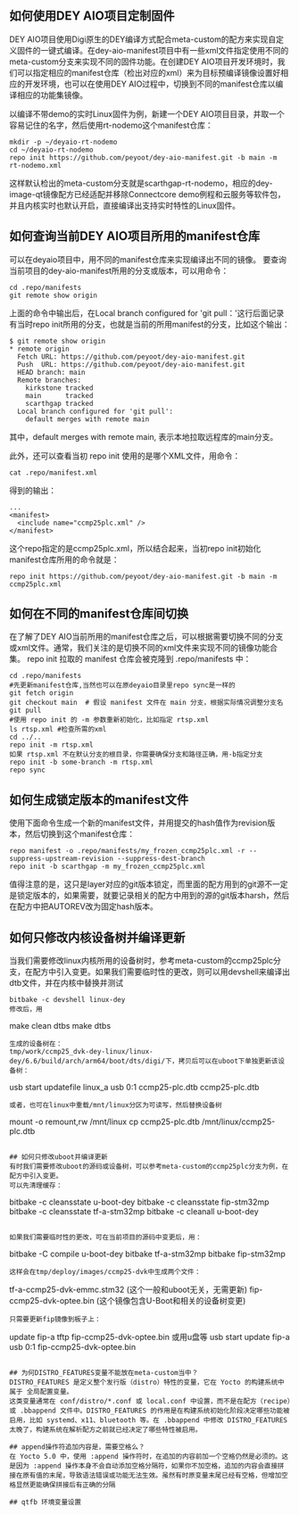## 如何使用DEY AIO项目定制固件
DEY AIO项目使用Digi原生的DEY编译方式配合meta-custom的配方来实现自定义固件的一键式编译。在dey-aio-manifest项目中有一些xml文件指定使用不同的meta-custom分支来实现不同的固件功能。在创建DEY AIO项目开发环境时，我们可以指定相应的manifest仓库（检出对应的xml）来为目标预编译镜像设置好相应的开发环境，也可以在使用DEY AIO过程中，切换到不同的manifest仓库以编译相应的功能集镜像。

以编译不带demo的实时Linux固件为例，新建一个DEY AIO项目目录，并取一个容易记住的名字，然后使用rt-nodemo这个manifest仓库：
```
mkdir -p ~/deyaio-rt-nodemo
cd ~/deyaio-rt-nodemo
repo init https://github.com/peyoot/dey-aio-manifest.git -b main -m rt-nodemo.xml
```
这样默认检出的meta-custom分支就是scarthgap-rt-nodemo，相应的dey-image-qt镜像配方已经适配并移除Connectcore demo例程和云服务等软件包，并且内核实时也默认开启，直接编译出支持实时特性的Linux固件。

## 如何查询当前DEY AIO项目所用的manifest仓库
可以在deyaio项目中，用不同的manifest仓库来实现编译出不同的镜像。
要查询当前项目的dey-aio-manifest所用的分支或版本，可以用命令：
```
cd .repo/manifests
git remote show origin
```
上面的命令中输出后，在Local branch configured for 'git pull：'这行后面记录有当时repo init所用的分支，也就是当前的所用manifest的分支，比如这个输出：
```
$ git remote show origin
* remote origin
  Fetch URL: https://github.com/peyoot/dey-aio-manifest.git
  Push  URL: https://github.com/peyoot/dey-aio-manifest.git
  HEAD branch: main
  Remote branches:
    kirkstone tracked
    main      tracked
    scarthgap tracked
  Local branch configured for 'git pull':
    default merges with remote main

```
其中，default merges with remote main, 表示本地拉取远程库的main分支。

此外，还可以查看当初 repo init 使用的是哪个XML文件，用命令：
```
cat .repo/manifest.xml
```
得到的输出：
```
...
<manifest>
  <include name="ccmp25plc.xml" />
</manifest>
```
这个repo指定的是ccmp25plc.xml，所以结合起来，当初repo init初始化manifest仓库所用的命令就是：
```
repo init https://github.com/peyoot/dey-aio-manifest.git -b main -m ccmp25plc.xml
```
## 如何在不同的manifest仓库间切换
在了解了DEY AIO当前所用的manifest仓库之后，可以根据需要切换不同的分支或xml文件。通常，我们关注的是切换不同的xml文件来实现不同的镜像功能合集。
repo init 拉取的 manifest 仓库会被克隆到 .repo/manifests 中：
```
cd .repo/manifests
#先更新manifest仓库,当然也可以在原deyaio目录里repo sync是一样的
git fetch origin
git checkout main  # 假设 manifest 文件在 main 分支，根据实际情况调整分支名
git pull
#使用 repo init 的 -m 参数重新初始化，比如指定 rtsp.xml
ls rtsp.xml #检查所需的xml
cd ../..
repo init -m rtsp.xml
如果 rtsp.xml 不在默认分支的根目录，你需要确保分支和路径正确，用-b指定分支
repo init -b some-branch -m rtsp.xml
repo sync
```

## 如何生成锁定版本的manifest文件

使用下面命令生成一个新的manifest文件，并用提交的hash值作为revision版本，然后切换到这个manifest仓库：
```
repo manifest -o .repo/manifests/my_frozen_ccmp25plc.xml -r --suppress-upstream-revision --suppress-dest-branch
repo init -b scarthgap -m my_frozen_ccmp25plc.xml
```
值得注意的是，这只是layer对应的git版本锁定，而里面的配方用到的git源不一定是锁定版本的，如果需要，就要记录相关的配方中用到的源的git版本harsh，然后在配方中把AUTOREV改为固定hash版本。

## 如何只修改内核设备树并编译更新
当我们需要修改linux内核所用的设备树时，参考meta-custom的ccmp25plc分支，在配方中引入变更。如果我们需要临时性的更改，则可以用devshell来编译出dtb文件，并在内核中替换并测试
```
bitbake -c devshell linux-dey
修改后，用
```
make clean dtbs
make dtbs
```
生成的设备树在：
tmp/work/ccmp25_dvk-dey-linux/linux-dey/6.6/build/arch/arm64/boot/dts/digi/下，拷贝后可以在uboot下单独更新该设备树：
```
usb start
updatefile linux_a usb 0:1 ccmp25-plc.dtb ccmp25-plc.dtb
```
或者，也可在linux中重载/mnt/linux分区为可读写，然后替换设备树
```
mount -o remount,rw /mnt/linux 
cp ccmp25-plc.dtb /mnt/linux/ccmp25-plc.dtb
```

## 如何只修改uboot并编译更新
有时我们需要修改uboot的源码或设备树，可以参考meta-custom的ccmp25plc分支为例，在配方中引入变更。
可以先清理缓存：
```
bitbake -c cleansstate u-boot-dey
bitbake -c cleansstate fip-stm32mp
bitbake -c cleansstate tf-a-stm32mp
bitbake -c cleanall u-boot-dey
```

如果我们需要临时性的更改，可在当前项目的源码中变更后，用：
```
bitbake -C compile u-boot-dey
bitbake tf-a-stm32mp
bitbake fip-stm32mp
```
这样会在tmp/deploy/images/ccmp25-dvk中生成两个文件：
```
tf-a-ccmp25-dvk-emmc.stm32 (这个一般和uboot无关，无需更新)
fip-ccmp25-dvk-optee.bin (这个镜像包含U-Boot和相关的设备树变更)
```
只需要更新fip镜像到板子上：
```
update fip-a tftp fip-ccmp25-dvk-optee.bin
或用u盘等
usb start
update fip-a usb 0:1 fip-ccmp25-dvk-optee.bin
```

## 为何DISTRO_FEATURES变量不能放在meta-custom当中？
DISTRO_FEATURES 是定义整个发行版（distro）特性的变量，它在 Yocto 的构建系统中属于 全局配置变量。
这类变量通常在 conf/distro/*.conf 或 local.conf 中设置，而不是在配方（recipe）或 .bbappend 文件中。DISTRO_FEATURES 的作用是在构建系统初始化阶段决定哪些功能被启用，比如 systemd、x11、bluetooth 等。在 .bbappend 中修改 DISTRO_FEATURES 太晚了，构建系统在解析配方之前就已经决定了哪些特性被启用。

## append操作符追加内容是，需要空格么？
在 Yocto 5.0 中，使用 :append 操作符时，在追加的内容前加一个空格仍然是必须的。这是因为 :append 操作本身不会自动添加空格分隔符，如果你不加空格，追加的内容会直接拼接在原有值的末尾，导致语法错误或功能无法生效。虽然有时原变量末尾已经有空格，但增加空格显然更能确保拼接后有正确的分隔

## qtfb 环境变量设置
